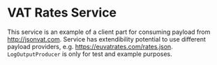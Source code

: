 # VAT Rates Service
This service is an example of a client part for consuming payload from http://jsonvat.com.
Service has extendibility potential to use different payload providers, e.g. https://euvatrates.com/rates.json.
`LogOutputProducer` is only for test and example purposes.

